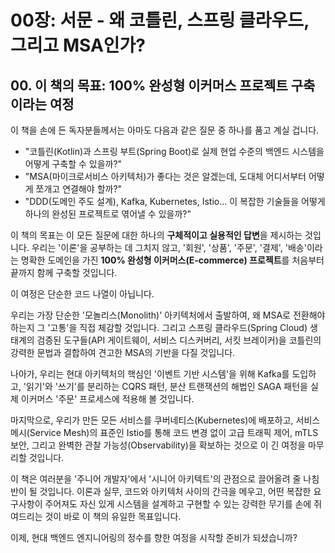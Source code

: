 # 00장: 서문 - 왜 코틀린, 스프링 클라우드, 그리고 MSA인가?

## 00. 이 책의 목표: 100% 완성형 이커머스 프로젝트 구축이라는 여정

이 책을 손에 든 독자분들께서는 아마도 다음과 같은 질문 중 하나를 품고 계실 겁니다.

* "코틀린(Kotlin)과 스프링 부트(Spring Boot)로 실제 현업 수준의 백엔드 시스템을 어떻게 구축할 수 있을까?"
* "MSA(마이크로서비스 아키텍처)가 좋다는 것은 알겠는데, 도대체 어디서부터 어떻게 쪼개고 연결해야 할까?"
* "DDD(도메인 주도 설계), Kafka, Kubernetes, Istio... 이 복잡한 기술들을 어떻게 하나의 완성된 프로젝트로 엮어낼 수 있을까?"

이 책의 목표는 이 모든 질문에 대한 하나의 **구체적이고 실용적인 답변**을 제시하는 것입니다. 우리는 '이론'을 공부하는 데 그치지 않고, '회원', '상품', '주문', '결제', '배송'이라는 명확한 도메인을 가진 **100% 완성형 이커머스(E-commerce) 프로젝트**를 처음부터 끝까지 함께 구축할 것입니다.

이 여정은 단순한 코드 나열이 아닙니다.

우리는 가장 단순한 '모놀리스(Monolith)' 아키텍처에서 출발하여, 왜 MSA로 전환해야 하는지 그 '고통'을 직접 체감할 것입니다. 그리고 스프링 클라우드(Spring Cloud) 생태계의 검증된 도구들(API 게이트웨이, 서비스 디스커버리, 서킷 브레이커)을 코틀린의 강력한 문법과 결합하여 견고한 MSA의 기반을 다질 것입니다.

나아가, 우리는 현대 아키텍처의 핵심인 '이벤트 기반 시스템'을 위해 Kafka를 도입하고, '읽기'와 '쓰기'를 분리하는 CQRS 패턴, 분산 트랜잭션의 해법인 SAGA 패턴을 실제 이커머스 '주문' 프로세스에 적용해 볼 것입니다.

마지막으로, 우리가 만든 모든 서비스를 쿠버네티스(Kubernetes)에 배포하고, 서비스 메시(Service Mesh)의 표준인 Istio를 통해 코드 변경 없이 고급 트래픽 제어, mTLS 보안, 그리고 완벽한 관찰 가능성(Observability)을 확보하는 것으로 이 긴 여정을 마무리할 것입니다.

이 책은 여러분을 '주니어 개발자'에서 '시니어 아키텍트'의 관점으로 끌어올려 줄 나침반이 될 것입니다. 이론과 실무, 코드와 아키텍처 사이의 간극을 메우고, 어떤 복잡한 요구사항이 주어져도 자신 있게 시스템을 설계하고 구현할 수 있는 강력한 무기를 손에 쥐여드리는 것이 바로 이 책의 유일한 목표입니다.

이제, 현대 백엔드 엔지니어링의 정수를 향한 여정을 시작할 준비가 되셨습니까?